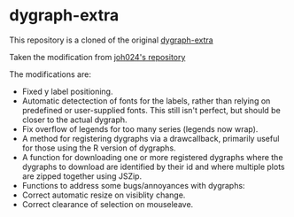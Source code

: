 # dygraph-extra
This repository is a cloned of the original [dygraph-extra](http://cavorite.com/labs/js/dygraphs-export/)

Taken the modification from [joh024's repository](https://github.com/joh024/dygraph-extra)

The modifications are:

 - Fixed y label positioning.
 - Automatic detectection of fonts for the labels, rather than relying on predefined or user-supplied fonts. This still isn't perfect, but should be closer to the actual dygraph.
 - Fix overflow of legends for too many series (legends now wrap).
 - A method for registering dygraphs via a drawcallback, primarily useful for those using the R version of dygraphs.
 - A function for downloading one or more registered dygraphs where the dygraphs to download are identified by their id and where multiple plots are zipped together using JSZip.
 - Functions to address some bugs/annoyances with dygraphs:
 - Correct automatic resize on visiblity change.
 - Correct clearance of selection on mouseleave.
